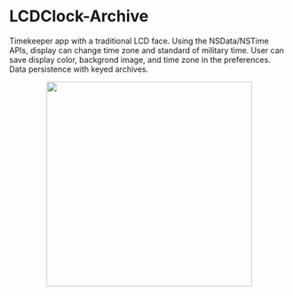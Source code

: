 # LCDClock-Archive
Timekeeper app with a traditional LCD face. Using the NSData/NSTime APIs, display can change time zone and standard of military time. User can save display color, backgrond image, and time zone in the preferences. Data persistence with 
keyed archives.
<p align="center">
  <img src="https://cloud.githubusercontent.com/assets/15159970/20323461/d44ab354-ab4a-11e6-992e-634f49e5a16c.gif
" width="370"/>
</p>

